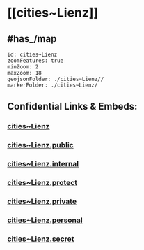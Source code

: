 # [[cities~Lienz]] 


## #has_/map  



```leaflet
id: cities~Lienz
zoomFeatures: true 
minZoom: 2 
maxZoom: 18
geojsonFolder: ./cities~Lienz//
markerFolder: ./cities~Lienz/
```


## Confidential Links & Embeds: 

### [cities~Lienz](/_Standards/Earth/Continent/Europe/Europe~Central/Austria/Austrias_States/Tirol/counties~Tirol/Lienz/cities~Lienz.md) 

### [cities~Lienz.public](/_public/Earth/Continent/Europe/Europe~Central/Austria/Austrias_States/Tirol/counties~Tirol/Lienz/cities~Lienz.public.md) 

### [cities~Lienz.internal](/_internal/Earth/Continent/Europe/Europe~Central/Austria/Austrias_States/Tirol/counties~Tirol/Lienz/cities~Lienz.internal.md) 

### [cities~Lienz.protect](/_protect/Earth/Continent/Europe/Europe~Central/Austria/Austrias_States/Tirol/counties~Tirol/Lienz/cities~Lienz.protect.md) 

### [cities~Lienz.private](/_private/Earth/Continent/Europe/Europe~Central/Austria/Austrias_States/Tirol/counties~Tirol/Lienz/cities~Lienz.private.md) 

### [cities~Lienz.personal](/_personal/Earth/Continent/Europe/Europe~Central/Austria/Austrias_States/Tirol/counties~Tirol/Lienz/cities~Lienz.personal.md) 

### [cities~Lienz.secret](/_secret/Earth/Continent/Europe/Europe~Central/Austria/Austrias_States/Tirol/counties~Tirol/Lienz/cities~Lienz.secret.md)


